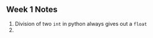 
## Week 1 Notes

1) Division of two `int` in python always gives out a `float `
2) 
<!--stackedit_data:
eyJoaXN0b3J5IjpbLTEwNTgzMjEwNTddfQ==
-->